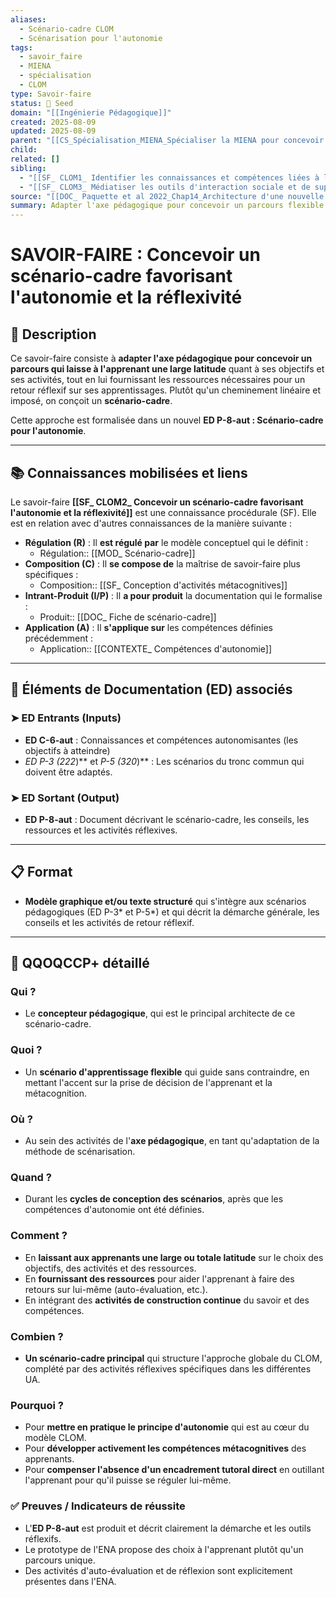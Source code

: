 ```yaml
---
aliases:
  - Scénario-cadre CLOM
  - Scénarisation pour l'autonomie
tags:
  - savoir_faire
  - MIENA
  - spécialisation
  - CLOM
type: Savoir-faire
status: 🌱 Seed
domain: "[[Ingénierie Pédagogique]]"
created: 2025-08-09
updated: 2025-08-09
parent: "[[CS_Spécialisation_MIENA_Spécialiser la MIENA pour concevoir un ENA autonome (CLOM ou MOOC)]]"
child:
related: []
sibling:
  - "[[SF_ CLOM1_ Identifier les connaissances et compétences liées à l'autonomie]]"
  - "[[SF_ CLOM3_ Médiatiser les outils d'interaction sociale et de support technique]]"
source: "[[DOC_ Paquette et al 2022_Chap14_Architecture d'une nouvelle méthode d'ingénierie des ENA_ MIENA]]"
summary: Adapter l'axe pédagogique pour concevoir un parcours flexible qui laisse à l'apprenant une large latitude et lui fournit des outils pour un retour réflexif.
---
```


# SAVOIR-FAIRE : Concevoir un scénario-cadre favorisant l'autonomie et la réflexivité

## 📌 Description
Ce savoir-faire consiste à **adapter l'axe pédagogique pour concevoir un parcours qui laisse à l'apprenant une large latitude** quant à ses objectifs et ses activités, tout en lui fournissant les ressources nécessaires pour un retour réflexif sur ses apprentissages. Plutôt qu'un cheminement linéaire et imposé, on conçoit un **scénario-cadre**.

Cette approche est formalisée dans un nouvel **ED P-8-aut : Scénario-cadre pour l'autonomie**.

---
## 📚 Connaissances mobilisées et liens
Le savoir-faire **[[SF_ CLOM2_ Concevoir un scénario-cadre favorisant l'autonomie et la réflexivité]]** est une connaissance procédurale (SF). Elle est en relation avec d'autres connaissances de la manière suivante :

- **Régulation (R)** : Il **est régulé par** le modèle conceptuel qui le définit :
    - Régulation:: [[MOD_ Scénario-cadre]]
- **Composition (C)** : Il **se compose de** la maîtrise de savoir-faire plus spécifiques :
    - Composition:: [[SF_ Conception d'activités métacognitives]]
- **Intrant-Produit (I/P)** : Il **a pour produit** la documentation qui le formalise :
    - Produit:: [[DOC_ Fiche de scénario-cadre]]
- **Application (A)** : Il **s'applique sur** les compétences définies précédemment :
    - Application:: [[CONTEXTE_ Compétences d'autonomie]]

---
## 🔄 Éléments de Documentation (ED) associés

### ➤ ED Entrants (Inputs)
* **ED C-6-aut** : Connaissances et compétences autonomisantes (les objectifs à atteindre)
* **ED P-3* (222*)** et **P-5* (320*)** : Les scénarios du tronc commun qui doivent être adaptés.

### ➤ ED Sortant (Output)
* **ED P-8-aut** : Document décrivant le scénario-cadre, les conseils, les ressources et les activités réflexives.

---
## 📋 Format
- **Modèle graphique et/ou texte structuré** qui s'intègre aux scénarios pédagogiques (ED P-3* et P-5*) et qui décrit la démarche générale, les conseils et les activités de retour réflexif.

---

## 🔎 QQOQCCP+ détaillé

### Qui ?
- Le **concepteur pédagogique**, qui est le principal architecte de ce scénario-cadre.

### Quoi ?
- Un **scénario d'apprentissage flexible** qui guide sans contraindre, en mettant l'accent sur la prise de décision de l'apprenant et la métacognition.

### Où ?
- Au sein des activités de l'**axe pédagogique**, en tant qu'adaptation de la méthode de scénarisation.

### Quand ?
- Durant les **cycles de conception des scénarios**, après que les compétences d'autonomie ont été définies.

### Comment ?
- En **laissant aux apprenants une large ou totale latitude** sur le choix des objectifs, des activités et des ressources.
- En **fournissant des ressources** pour aider l'apprenant à faire des retours sur lui-même (auto-évaluation, etc.).
- En intégrant des **activités de construction continue** du savoir et des compétences.

### Combien ?
- **Un scénario-cadre principal** qui structure l'approche globale du CLOM, complété par des activités réflexives spécifiques dans les différentes UA.

### Pourquoi ?
- Pour **mettre en pratique le principe d'autonomie** qui est au cœur du modèle CLOM.
- Pour **développer activement les compétences métacognitives** des apprenants.
- Pour **compenser l'absence d'un encadrement tutoral direct** en outillant l'apprenant pour qu'il puisse se réguler lui-même.

### ✅ Preuves / Indicateurs de réussite
- L'**ED P-8-aut** est produit et décrit clairement la démarche et les outils réflexifs.
- Le prototype de l'ENA propose des choix à l'apprenant plutôt qu'un parcours unique.
- Des activités d'auto-évaluation et de réflexion sont explicitement présentes dans l'ENA.